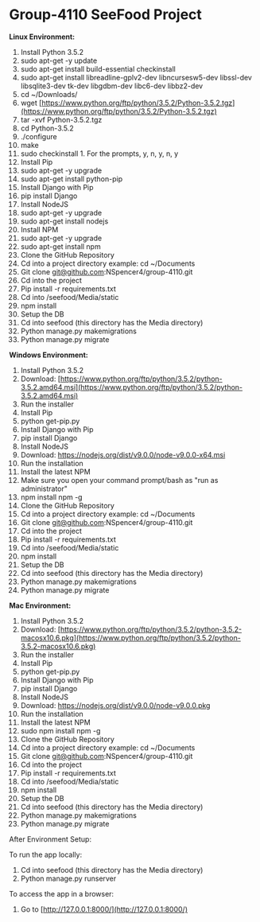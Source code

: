 # Group-4110 SeeFood Project

**Linux Environment:**

1. Install Python 3.5.2
  1. sudo apt-get -y update
  2. sudo apt-get install build-essential checkinstall
  3. sudo apt-get install libreadline-gplv2-dev libncursesw5-dev libssl-dev libsqlite3-dev tk-dev libgdbm-dev libc6-dev libbz2-dev
  4. cd ~/Downloads/
  5. wget [https://www.python.org/ftp/python/3.5.2/Python-3.5.2.tgz](https://www.python.org/ftp/python/3.5.2/Python-3.5.2.tgz)
  6. tar -xvf Python-3.5.2.tgz
  7. cd Python-3.5.2
  8. ./configure
  9. make
  10. sudo checkinstall
    1. For the prompts, y, n, y, n, y
2. Install Pip
  1. sudo apt-get -y upgrade
  2. sudo apt-get install python-pip
3. Install Django with Pip
  1. pip install Django
4. Install NodeJS
  1. sudo apt-get -y upgrade
  2. sudo apt-get install nodejs
5. Install NPM
  1. sudo apt-get -y upgrade
  2. sudo apt-get install npm
6. Clone the GitHub Repository
  1. Cd into a project directory example: cd ~/Documents
  2. Git clone [git@github.com](mailto:git@github.com):NSpencer4/group-4110.git
  3. Cd into the project
  4. Pip install -r requirements.txt
  5. Cd into /seefood/Media/static
  6. npm install
7. Setup the DB
  1. Cd into seefood (this directory has the Media directory)
  2. Python manage.py makemigrations
  3. Python manage.py migrate

**Windows Environment:**

1. Install Python 3.5.2
  1. Download: [https://www.python.org/ftp/python/3.5.2/python-3.5.2.amd64.msi](https://www.python.org/ftp/python/3.5.2/python-3.5.2.amd64.msi)
  2. Run the installer
2. Install Pip
  1. python get-pip.py
3. Install Django with Pip
  1. pip install Django
4. Install NodeJS
  1. Download: https://nodejs.org/dist/v9.0.0/node-v9.0.0-x64.msi
  2. Run the installation
5. Install the latest NPM
  1. Make sure you open your command prompt/bash as &quot;run as administrator&quot;
  2. npm install npm -g
6. Clone the GitHub Repository
  1. Cd into a project directory example: cd ~/Documents
  2. Git clone [git@github.com](mailto:git@github.com):NSpencer4/group-4110.git
  3. Cd into the project
  4. Pip install -r requirements.txt
  5. Cd into /seefood/Media/static
  6. npm install
7. Setup the DB
  1. Cd into seefood (this directory has the Media directory)
  2. Python manage.py makemigrations
  3. Python manage.py migrate

**Mac Environment:**

1. Install Python 3.5.2
  1. Download: [https://www.python.org/ftp/python/3.5.2/python-3.5.2-macosx10.6.pkg](https://www.python.org/ftp/python/3.5.2/python-3.5.2-macosx10.6.pkg)
  2. Run the installer
2. Install Pip
  1. python get-pip.py
3. Install Django with Pip
  1. pip install Django
4. Install NodeJS
  1. Download: https://nodejs.org/dist/v9.0.0/node-v9.0.0.pkg
  2. Run the installation
5. Install the latest NPM
  1. sudo npm install npm -g
6. Clone the GitHub Repository
  1. Cd into a project directory example: cd ~/Documents
  2. Git clone [git@github.com](mailto:git@github.com):NSpencer4/group-4110.git
  3. Cd into the project
  4. Pip install -r requirements.txt
  5. Cd into /seefood/Media/static
  6. npm install
7. Setup the DB
  1. Cd into seefood (this directory has the Media directory)
  2. Python manage.py makemigrations
  3. Python manage.py migrate

After Environment Setup:

To run the app locally:

1. Cd into seefood (this directory has the Media directory)
2. Python manage.py runserver

To access the app in a browser:

1. Go to [http://127.0.0.1:8000/](http://127.0.0.1:8000/)
